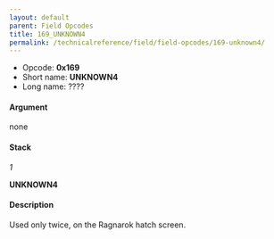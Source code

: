 ```yaml
---
layout: default
parent: Field Opcodes
title: 169_UNKNOWN4
permalink: /technicalreference/field/field-opcodes/169-unknown4/
---
```


-   Opcode: **0x169**
-   Short name: **UNKNOWN4**
-   Long name: ????

#### Argument

none

#### Stack

  
*1*

**UNKNOWN4**

#### Description

Used only twice, on the Ragnarok hatch screen.

